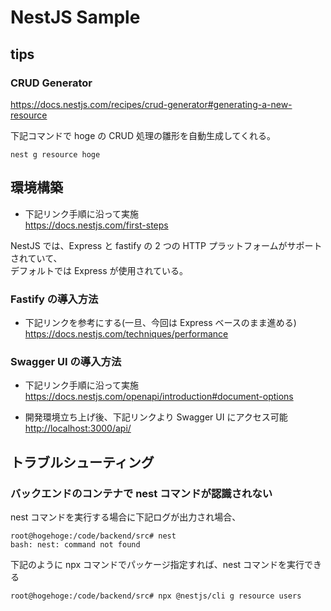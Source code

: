 # NestJS Sample

## tips

### CRUD Generator

<https://docs.nestjs.com/recipes/crud-generator#generating-a-new-resource>

下記コマンドで hoge の CRUD 処理の雛形を自動生成してくれる。

```
nest g resource hoge
```

## 環境構築

- 下記リンク手順に沿って実施\
  <https://docs.nestjs.com/first-steps>

NestJS では、Express と fastify の 2 つの HTTP プラットフォームがサポートされていて、\
デフォルトでは Express が使用されている。

### Fastify の導入方法

- 下記リンクを参考にする(一旦、今回は Express ベースのまま進める)\
  <https://docs.nestjs.com/techniques/performance>

### Swagger UI の導入方法

- 下記リンク手順に沿って実施\
  <https://docs.nestjs.com/openapi/introduction#document-options>

- 開発環境立ち上げ後、下記リンクより Swagger UI にアクセス可能\
  <http://localhost:3000/api/>

## トラブルシューティング

### バックエンドのコンテナで nest コマンドが認識されない

nest コマンドを実行する場合に下記ログが出力され場合、

```
root@hogehoge:/code/backend/src# nest
bash: nest: command not found
```

下記のように npx コマンドでパッケージ指定すれば、nest コマンドを実行できる

```
root@hogehoge:/code/backend/src# npx @nestjs/cli g resource users
```
